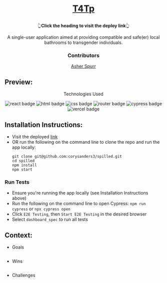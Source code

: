 
# <p align="center">[T4Tp](https://t4tp.vercel.app/)</p>
<p align='center' >👆<b>Click the heading to visit the deploy link</b>👆</p>

<p align="center">A single-user application aimed at providing compatible and safe(er) local bathrooms to transgender individuals.</p>

### <p align="center">Contributors</p>
<div align="center">
  
  [Asher Spurr](https://github.com/AsherSpurr)

</div>

## Preview:
<div align="center">
  

</div>
<p align="center">Technologies Used</p>
<div align="center">
  <img src="https://img.shields.io/badge/React-61DAFB?logo=react&logoColor=000&style=for-the-badge" alt="react badge">
  <img src="https://img.shields.io/badge/HTML5-E34F26?logo=html5&logoColor=fff&style=for-the-badge" alt="html badge">
  <img src="https://img.shields.io/badge/CSS3-1572B6?logo=css3&logoColor=fff&style=for-the-badge" alt="css badge">
  <img src="https://img.shields.io/badge/React%20Router-CA4245?logo=reactrouter&logoColor=fff&style=for-the-badge" alt="router badge">
  <img src="https://img.shields.io/badge/Cypress-69D3A7?logo=cypress&logoColor=fff&style=for-the-badge" alt="cypress badge">
  <img src="https://img.shields.io/badge/Vercel-000?logo=vercel&logoColor=fff&style=for-the-badge" alt="vercel badge">
</div>

## Installation Instructions:
- Visit the deployed [link](https://t4tp.vercel.app/)
- OR run the following on the command line to clone the repo and run the app locally:
    ```
    git clone git@github.com:corysanders3/spilled.git
    cd spilled
    npm install
    npm start
    ```

### Run Tests
<!--- Run the following on the command line to install Cypress: `npm i -D cypress`
- Add script to `package.json` file
    ``` json
    {
      "scripts": {
        "cypress": "cypress open"
      }
    }
    ```
    -->
- Ensure you're running the app locally (see Installation Instructions above)
- Run the following on the command line to open Cypress: `npm run cypress` or `npx cypress open`
- Click `E2E Testing`, then `Start E2E Testing` in the desired browser
- Select `dashboard_spec` to run all tests

## Context:
<!-- wins, challenges, time spent, goals, approaches etc -->
- Goals
  ```

  ```
- Wins
  ```

  ```
- Challenges
  ```

  ```
<!--
- Future Features
  ```
  1. Incorporate Google's Maps SDK (gray boxes are filler in anticipation of this addition)
  2. Incorporate Google's Places API to provide further service and convenience for users
  3. Refactor media queries to include view options, toggling from list and map view.
  4. Re-try using query parameters to filter in real-time. This was almost achieved but in the interest of time for submission had to pivot away.
  ```
-->

